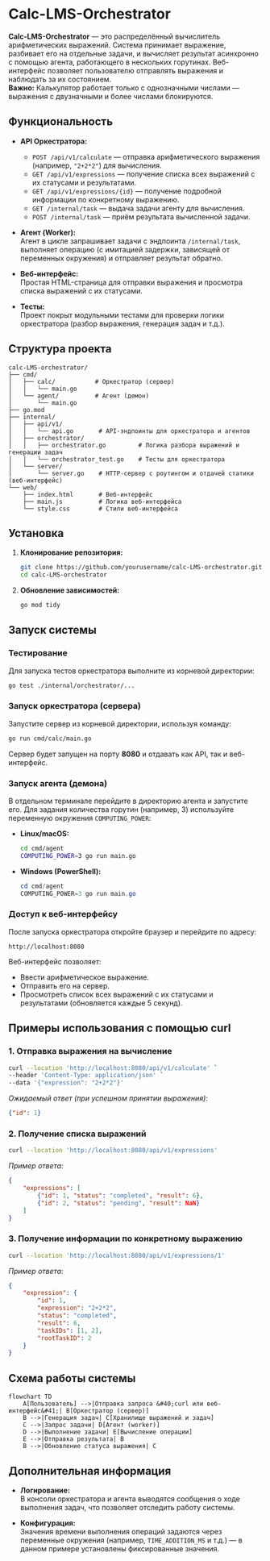 # Calc-LMS-Orchestrator

**Calc-LMS-Orchestrator** — это распределённый вычислитель арифметических выражений. Система принимает выражение, разбивает его на отдельные задачи, и вычисляет результат асинхронно с помощью агента, работающего в нескольких горутинах. Веб-интерфейс позволяет пользователю отправлять выражения и наблюдать за их состоянием.  
**Важно:** Калькулятор работает только с однозначными числами — выражения с двузначными и более числами блокируются.

## Функциональность

- **API Оркестратора:**
  - `POST /api/v1/calculate` — отправка арифметического выражения (например, `"2+2*2"`) для вычисления.
  - `GET /api/v1/expressions` — получение списка всех выражений с их статусами и результатами.
  - `GET /api/v1/expressions/{id}` — получение подробной информации по конкретному выражению.
  - `GET /internal/task` — выдача задачи агенту для вычисления.
  - `POST /internal/task` — приём результата вычисленной задачи.

- **Агент (Worker):**  
  Агент в цикле запрашивает задачи с эндпоинта `/internal/task`, выполняет операцию (с имитацией задержки, зависящей от переменных окружения) и отправляет результат обратно.

- **Веб-интерфейс:**  
  Простая HTML-страница для отправки выражения и просмотра списка выражений с их статусами.

- **Тесты:**  
  Проект покрыт модульными тестами для проверки логики оркестратора (разбор выражения, генерация задач и т.д.).

## Структура проекта

```
calc-LMS-orchestrator/
├── cmd/
│   ├── calc/           # Оркестратор (сервер)
│   │   └── main.go
│   └── agent/          # Агент (демон)
│       └── main.go
├── go.mod
├── internal/
│   ├── api/v1/
│   │   └── api.go       # API-эндпоинты для оркестратора и агентов
│   ├── orchestrator/
│   │   ├── orchestrator.go         # Логика разбора выражений и генерации задач
│   │   └── orchestrator_test.go    # Тесты для оркестратора
│   └── server/
│       └── server.go    # HTTP-сервер с роутингом и отдачей статики (веб-интерфейс)
└── web/
    ├── index.html       # Веб-интерфейс
    ├── main.js          # Логика веб-интерфейса
    └── style.css        # Стили веб-интерфейса
```

## Установка

1. **Клонирование репозитория:**

   ```bash
   git clone https://github.com/yourusername/calc-LMS-orchestrator.git
   cd calc-LMS-orchestrator
   ```

2. **Обновление зависимостей:**

   ```bash
   go mod tidy
   ```

## Запуск системы

### Тестирование

Для запуска тестов оркестратора выполните из корневой директории:

```bash
go test ./internal/orchestrator/...
```

### Запуск оркестратора (сервера)

Запустите сервер из корневой директории, используя команду:

```bash
go run cmd/calc/main.go
```

Сервер будет запущен на порту **8080** и отдавать как API, так и веб-интерфейс.

### Запуск агента (демона)

В отдельном терминале перейдите в директорию агента и запустите его. Для задания количества горутин (например, 3) используйте переменную окружения `COMPUTING_POWER`:

- **Linux/macOS:**

  ```bash
  cd cmd/agent
  COMPUTING_POWER=3 go run main.go
  ```

- **Windows (PowerShell):**

  ```powershell
  cd cmd/agent
  COMPUTING_POWER=3 go run main.go
  ```

### Доступ к веб-интерфейсу

После запуска оркестратора откройте браузер и перейдите по адресу:

```
http://localhost:8080
```

Веб-интерфейс позволяет:
- Ввести арифметическое выражение.
- Отправить его на сервер.
- Просмотреть список всех выражений с их статусами и результатами (обновляется каждые 5 секунд).

## Примеры использования с помощью curl

### 1. Отправка выражения на вычисление

```bash
curl --location 'http://localhost:8080/api/v1/calculate' `
--header 'Content-Type: application/json' `
--data '{"expression": "2+2*2"}'
```

_Ожидаемый ответ (при успешном принятии выражения):_

```json
{"id": 1}
```

### 2. Получение списка выражений

```bash
curl --location 'http://localhost:8080/api/v1/expressions'
```

_Пример ответа:_

```json
{
    "expressions": [
        {"id": 1, "status": "completed", "result": 6},
        {"id": 2, "status": "pending", "result": NaN}
    ]
}
```

### 3. Получение информации по конкретному выражению

```bash
curl --location 'http://localhost:8080/api/v1/expressions/1'
```

_Пример ответа:_

```json
{
    "expression": {
        "id": 1,
        "expression": "2+2*2",
        "status": "completed",
        "result": 6,
        "taskIDs": [1, 2],
        "rootTaskID": 2
    }
}
```

## Схема работы системы

```
flowchart TD
    A[Пользователь] -->|Отправка запроса &#40;curl или веб-интерфейс&#41;| B[Оркестратор (сервер)]
    B -->|Генерация задач| C[Хранилище выражений и задач]
    C -->|Запрос задачи| D[Агент (worker)]
    D -->|Выполнение задачи| E[Вычисление операции]
    E -->|Отправка результата| B
    B -->|Обновление статуса выражения| C
```

## Дополнительная информация

- **Логирование:**  
  В консоли оркестратора и агента выводятся сообщения о ходе выполнения задач, что позволяет отследить работу системы.

- **Конфигурация:**  
  Значения времени выполнения операций задаются через переменные окружения (например, `TIME_ADDITION_MS` и т.д.) — в данном примере установлены фиксированные значения.
